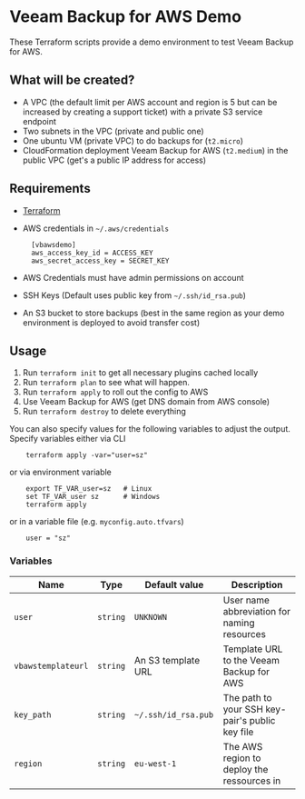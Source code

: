 # Veeam Backup for AWS Demo
These Terraform scripts provide a demo environment to test Veeam Backup for AWS.

## What will be created?

- A VPC (the default limit per AWS account and region is 5 but can be increased by creating a support ticket) with a private S3 service endpoint
- Two subnets in the VPC (private and public one)
- One ubuntu VM (private VPC) to do backups for (`t2.micro`)
- CloudFormation deployment Veeam Backup for AWS (`t2.medium`) in the public VPC (get's a public IP address for access)

## Requirements
- [Terraform](https://www.terraform.io/)
- AWS credentials in `~/.aws/credentials`

        [vbawsdemo]
        aws_access_key_id = ACCESS_KEY
        aws_secret_access_key = SECRET_KEY        

- AWS Credentials must have admin permissions on account
- SSH Keys (Default uses public key from `~/.ssh/id_rsa.pub`)
- An S3 bucket to store backups (best in the same region as your demo environment is deployed to avoid transfer cost)

## Usage

1. Run `terraform init` to get all necessary plugins cached locally
2. Run `terraform plan` to see what will happen.
3. Run `terraform apply` to roll out the config to AWS
4. Use Veeam Backup for AWS (get DNS domain from AWS console)
4. Run `terraform destroy` to delete everything

You can also specify values for the following variables to adjust the output.
Specify variables either via CLI

        terraform apply -var="user=sz"

or via environment variable

        export TF_VAR_user=sz   # Linux
        set TF_VAR_user sz      # Windows
        terraform apply

or in a variable file (e.g. `myconfig.auto.tfvars`)

        user = "sz"

### Variables

| Name               | Type     | Default value       | Description                                     |
|--------------------|----------|---------------------|-------------------------------------------------|
| `user`             | `string` | `UNKNOWN`           | User name abbreviation for naming resources     |
| `vbawstemplateurl` | `string` | An S3 template URL  | Template URL to the Veeam Backup for AWS        |
| `key_path`         | `string` | `~/.ssh/id_rsa.pub` | The path to your SSH key-pair's public key file |
| `region`           | `string` | `eu-west-1`         | The AWS region to deploy the ressources in      |

